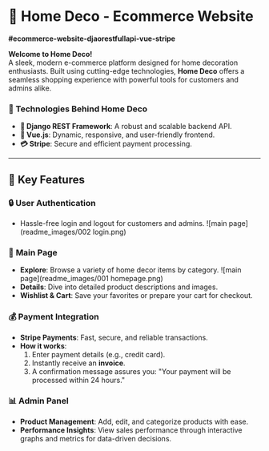 # 🌟 Home Deco - Ecommerce Website  
**#ecommerce-website-djaorestfullapi-vue-stripe**  

**Welcome to Home Deco!**  
A sleek, modern e-commerce platform designed for home decoration enthusiasts. Built using cutting-edge technologies, **Home Deco** offers a seamless shopping experience with powerful tools for customers and admins alike.  

### 🚀 Technologies Behind Home Deco  
- **🔧 Django REST Framework**: A robust and scalable backend API.  
- **🎨 Vue.js**: Dynamic, responsive, and user-friendly frontend.  
- **💳 Stripe**: Secure and efficient payment processing.  

---

## 🎯 Key Features  

### 🔒 **User Authentication**  
- Hassle-free login and logout for customers and admins.
![main page](readme_images/002 login.png)

### 🛒 **Main Page**  
- **Explore**: Browse a variety of home decor items by category.
    ![main page](readme_images/001 homepage.png)
- **Details**: Dive into detailed product descriptions and images.  
- **Wishlist & Cart**: Save your favorites or prepare your cart for checkout.  

### 💰 **Payment Integration**  
- **Stripe Payments**: Fast, secure, and reliable transactions.  
- **How it works**:  
  1. Enter payment details (e.g., credit card).  
  2. Instantly receive an **invoice**.  
  3. A confirmation message assures you: "Your payment will be processed within 24 hours."  

### 📊 **Admin Panel**  
- **Product Management**: Add, edit, and categorize products with ease.  
- **Performance Insights**: View sales performance through interactive graphs and metrics for data-driven decisions.  
